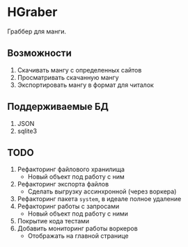 # HGraber

Граббер для манги.

## Возможности

1. Скачивать мангу с определенных сайтов
2. Просматривать скачанную мангу
3. Экспортировать мангу в формат для читалок

## Поддерживаемые БД

1. JSON
2. sqlite3

## TODO

1. Рефакторинг файлового хранилища
   - Новый объект под работу с ним
2. Рефакторинг экспорта файлов
   - Сделать выгрузку ассинхронной (через воркера)
3. Рефакторинг пакета `system`, в идеале полное удаление
4. Рефакторинг работы с запросами
   - Новый объект под работу с ними
5. Покрытие кода тестами
6. Добавить мониторинг работы воркеров
   - Отображать на главной странице
